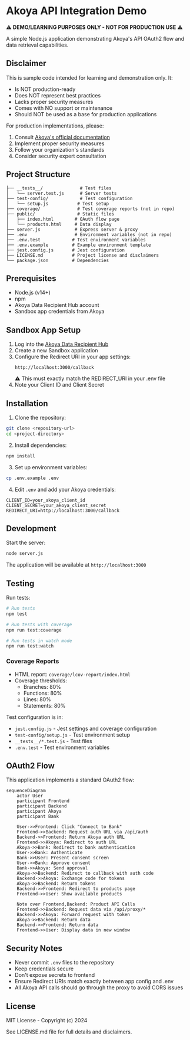 # Akoya API Integration Demo

⚠️ **DEMO/LEARNING PURPOSES ONLY - NOT FOR PRODUCTION USE** ⚠️

A simple Node.js application demonstrating Akoya's API OAuth2 flow and data retrieval capabilities.

## Disclaimer

This is sample code intended for learning and demonstration only. It:
- Is NOT production-ready
- Does NOT represent best practices
- Lacks proper security measures
- Comes with NO support or maintenance
- Should NOT be used as a base for production applications

For production implementations, please:
1. Consult [Akoya's official documentation](https://docs.akoya.com)
2. Implement proper security measures
3. Follow your organization's standards
4. Consider security expert consultation

## Project Structure
```
├── __tests__/              # Test files
│   └── server.test.js      # Server tests
├── test-config/            # Test configuration
│   └── setup.js           # Test setup
├── coverage/              # Test coverage reports (not in repo)
├── public/                # Static files
│   ├── index.html        # OAuth flow page
│   └── products.html     # Data display
├── server.js             # Express server & proxy
├── .env                  # Environment variables (not in repo)
├── .env.test            # Test environment variables
├── .env.example         # Example environment template
├── jest.config.js       # Jest configuration
├── LICENSE.md           # Project license and disclaimers
└── package.json         # Dependencies
```

## Prerequisites
- Node.js (v14+)
- npm
- Akoya Data Recipient Hub account
- Sandbox app credentials from Akoya

## Sandbox App Setup
1. Log into the [Akoya Data Recipient Hub](https://recipient.ddp.akoya.com)
2. Create a new Sandbox application
3. Configure the Redirect URI in your app settings:
   ```
   http://localhost:3000/callback
   ```
   ⚠️ This must exactly match the REDIRECT_URI in your .env file
4. Note your Client ID and Client Secret

## Installation

1. Clone the repository:
```bash
git clone <repository-url>
cd <project-directory>
```

2. Install dependencies:
```bash
npm install
```

3. Set up environment variables:
```bash
cp .env.example .env
```

4. Edit `.env` and add your Akoya credentials:
```
CLIENT_ID=your_akoya_client_id
CLIENT_SECRET=your_akoya_client_secret
REDIRECT_URI=http://localhost:3000/callback
```

## Development

Start the server:
```bash
node server.js
```

The application will be available at `http://localhost:3000`

## Testing

Run tests:
```bash
# Run tests
npm test

# Run tests with coverage
npm run test:coverage

# Run tests in watch mode
npm run test:watch
```

### Coverage Reports
- HTML report: `coverage/lcov-report/index.html`
- Coverage thresholds:
  - Branches: 80%
  - Functions: 80%
  - Lines: 80%
  - Statements: 80%

Test configuration is in:
- `jest.config.js` - Jest settings and coverage configuration
- `test-config/setup.js` - Test environment setup
- `__tests__/*.test.js` - Test files
- `.env.test` - Test environment variables

## OAuth2 Flow
This application implements a standard OAuth2 flow:

```mermaid
sequenceDiagram
    actor User
    participant Frontend
    participant Backend
    participant Akoya
    participant Bank

    User->>Frontend: Click "Connect to Bank"
    Frontend->>Backend: Request auth URL via /api/auth
    Backend->>Frontend: Return Akoya auth URL
    Frontend->>Akoya: Redirect to auth URL
    Akoya->>Bank: Redirect to bank authentication
    User->>Bank: Authenticate
    Bank->>User: Present consent screen
    User->>Bank: Approve consent
    Bank->>Akoya: Send approval
    Akoya->>Backend: Redirect to callback with auth code
    Backend->>Akoya: Exchange code for tokens
    Akoya->>Backend: Return tokens
    Backend->>Frontend: Redirect to products page
    Frontend->>User: Show available products

    Note over Frontend,Backend: Product API Calls
    Frontend->>Backend: Request data via /api/proxy/*
    Backend->>Akoya: Forward request with token
    Akoya->>Backend: Return data
    Backend->>Frontend: Return data
    Frontend->>User: Display data in new window
```

## Security Notes
- Never commit `.env` files to the repository
- Keep credentials secure
- Don't expose secrets to frontend
- Ensure Redirect URIs match exactly between app config and .env
- All Akoya API calls should go through the proxy to avoid CORS issues

## License

MIT License - Copyright (c) 2024

See LICENSE.md file for full details and disclaimers.